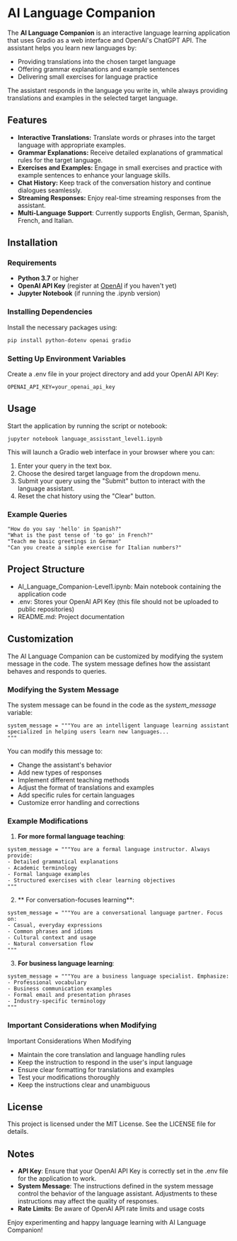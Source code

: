 # AI Language Companion

The **AI Language Companion** is an interactive language learning application that uses Gradio as a web interface and OpenAI's ChatGPT API. The assistant helps you learn new languages by:
- Providing translations into the chosen target language
- Offering grammar explanations and example sentences
- Delivering small exercises for language practice

The assistant responds in the language you write in, while always providing translations and examples in the selected target language.


## Features
- **Interactive Translations:** Translate words or phrases into the target language with appropriate examples.
- **Grammar Explanations:** Receive detailed explanations of grammatical rules for the target language.
- **Exercises and Examples:** Engage in small exercises and practice with example sentences to enhance your language skills.
- **Chat History:** Keep track of the conversation history and continue dialogues seamlessly.
- **Streaming Responses:** Enjoy real-time streaming responses from the assistant.
- **Multi-Language Support**: Currently supports English, German, Spanish, French, and Italian.

## Installation

### Requirements
- **Python 3.7** or higher
- **OpenAI API Key** (register at [OpenAI](https://openai.com/) if you haven't yet)
- **Jupyter Notebook** (if running the .ipynb version)


### Installing Dependencies
Install the necessary packages using:

```bash
pip install python-dotenv openai gradio
```

### Setting Up Environment Variables
Create a .env file in your project directory and add your OpenAI API Key:

```
OPENAI_API_KEY=your_openai_api_key 
```

## Usage
Start the application by running the script or notebook:

```
jupyter notebook language_assisstant_level1.ipynb
```
This will launch a Gradio web interface in your browser where you can:

1. Enter your query in the text box.
2. Choose the desired target language from the dropdown menu.
3. Submit your query using the "Submit" button to interact with the language assistant.
4. Reset the chat history using the "Clear" button.

### Example Queries
```
"How do you say 'hello' in Spanish?"
"What is the past tense of 'to go' in French?"
"Teach me basic greetings in German"
"Can you create a simple exercise for Italian numbers?"
```

## Project Structure
- AI_Language_Companion-Level1.ipynb: Main notebook containing the application code
- .env: Stores your OpenAI API Key (this file should not be uploaded to public repositories)
- README.md: Project documentation

## Customization
The AI Language Companion can be customized by modifying the system message in the code. The system message defines how the assistant behaves and responds to queries.
### Modifying the System Message
The system message can be found in the code as the *system_message* variable:
```
system_message = """You are an intelligent language learning assistant specialized in helping users learn new languages...
"""
```
You can modify this message to:

- Change the assistant's behavior
- Add new types of responses
- Implement different teaching methods
- Adjust the format of translations and examples
- Add specific rules for certain languages
- Customize error handling and corrections

### Example Modifications
1. **For more formal language teaching**:
```
system_message = """You are a formal language instructor. Always provide:
- Detailed grammatical explanations
- Academic terminology
- Formal language examples
- Structured exercises with clear learning objectives
"""
```
2. ** For conversation-focuses learning**:

```
system_message = """You are a conversational language partner. Focus on:
- Casual, everyday expressions
- Common phrases and idioms
- Cultural context and usage
- Natural conversation flow
"""
```

3. **For business language learning**:
```
system_message = """You are a business language specialist. Emphasize:
- Professional vocabulary
- Business communication examples
- Formal email and presentation phrases
- Industry-specific terminology
"""
```
### Important Considerations when Modifying
Important Considerations When Modifying

- Maintain the core translation and language handling rules
- Keep the instruction to respond in the user's input language
- Ensure clear formatting for translations and examples
- Test your modifications thoroughly
- Keep the instructions clear and unambiguous


## License
This project is licensed under the MIT License. See the LICENSE file for details.

## Notes
- **API Key**: Ensure that your OpenAI API Key is correctly set in the .env file for the application to work.
- **System Message**: The instructions defined in the system message control the behavior of the language assistant. Adjustments to these instructions may affect the quality of responses.
- **Rate Limits**: Be aware of OpenAI API rate limits and usage costs


Enjoy experimenting and happy language learning with AI Language Companion!



